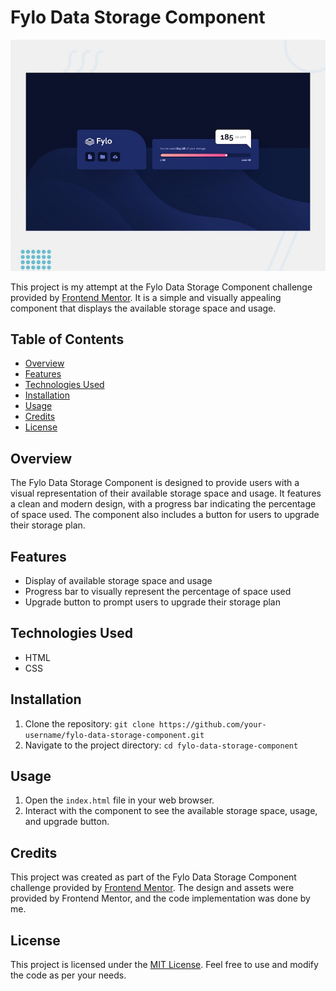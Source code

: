 # Fylo Data Storage Component

![Design preview for the Fylo data storage component coding challenge](./design/desktop-preview.jpg)

This project is my attempt at the Fylo Data Storage Component challenge provided by [Frontend Mentor](https://www.frontendmentor.io/). It is a simple and visually appealing component that displays the available storage space and usage.

## Table of Contents

- [Overview](#overview)
- [Features](#features)
- [Technologies Used](#technologies-used)
- [Installation](#installation)
- [Usage](#usage)
- [Credits](#credits)
- [License](#license)

## Overview

The Fylo Data Storage Component is designed to provide users with a visual representation of their available storage space and usage. It features a clean and modern design, with a progress bar indicating the percentage of space used. The component also includes a button for users to upgrade their storage plan.

## Features

- Display of available storage space and usage
- Progress bar to visually represent the percentage of space used
- Upgrade button to prompt users to upgrade their storage plan

## Technologies Used

- HTML
- CSS

## Installation

1. Clone the repository: `git clone https://github.com/your-username/fylo-data-storage-component.git`
2. Navigate to the project directory: `cd fylo-data-storage-component`

## Usage

1. Open the `index.html` file in your web browser.
2. Interact with the component to see the available storage space, usage, and upgrade button.

## Credits

This project was created as part of the Fylo Data Storage Component challenge provided by [Frontend Mentor](https://www.frontendmentor.io/). The design and assets were provided by Frontend Mentor, and the code implementation was done by me.

## License

This project is licensed under the [MIT License](LICENSE). Feel free to use and modify the code as per your needs.
